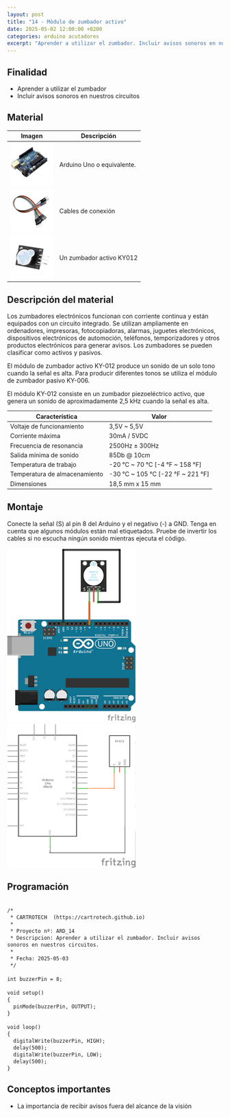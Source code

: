 ```yaml
---
layout: post
title: "14 - Módulo de zumbador activo"
date: 2025-05-02 12:00:00 +0200
categories: arduino acutadores
excerpt: "Aprender a utilizar el zumbador. Incluir avisos sonoros en nuestros circuitos."
---
```


## Finalidad

- Aprender a utilizar el zumbador
- Incluir avisos sonoros en nuestros circuitos

## Material

|                               Imagen                               | Descripción                |
| ---------------------------------------------------------------- | ------------------------ |
| ![Arduino](/assets/images/material/mat_unor3.png)  | Arduino Uno o equivalente. |
| ![Cables](/assets/images/material/mat_cables.png) | Cables de conexión        |
| ![Zumbador](/assets/images/material/mat_KY012.png) | Un zumbador activo KY012  |

## Descripción del material

Los zumbadores electrónicos funcionan con corriente continua y están
equipados con un circuito integrado. Se utilizan ampliamente en ordenadores,
impresoras, fotocopiadoras, alarmas, juguetes electrónicos,
dispositivos electrónicos de automoción, teléfonos, temporizadores y otros
productos electrónicos para generar avisos. Los zumbadores se pueden
clasificar como activos y pasivos.

El módulo de zumbador activo KY-012 produce un sonido de un solo tono cuando la
señal es alta. Para producir diferentes tonos se utiliza el módulo de
zumbador pasivo KY-006.

El módulo KY-012 consiste en un zumbador piezoeléctrico activo, que
genera un sonido de aproximadamente 2,5 kHz cuando la señal es alta.

| Característica               | Valor                                 |
| ---------------------------- | ------------------------------------- |
| Voltaje de funcionamiento     | 3,5V ~ 5,5V                           |
| Corriente máxima             | 30mA / 5VDC                           |
| Frecuencia de resonancia     | 2500Hz ± 300Hz                        |
| Salida mínima de sonido      | 85Db @ 10cm                           |
| Temperatura de trabajo       | -20 °C ~ 70 °C [-4 °F ~ 158 °F]   |
| Temperatura de almacenamiento | -30 °C ~ 105 °C [-22 °F ~ 221 °F] |
| Dimensiones                  | 18,5 mm x 15 mm                       |

## Montaje

Conecte la señal (S) al pin 8 del Arduino y el negativo (-) a GND.
Tenga en cuenta que algunos módulos están mal etiquetados. Pruebe
de invertir los cables si no escucha ningún sonido mientras ejecuta el código.

![Montaje](/assets/images/ard/ard_14_01.png)
![Esquema eléctrico](/assets/images/ard/ard_14_02.png)

## Programación

```Arduino

/*
 * CARTROTECH  (https://cartrotech.github.io)
 * 
 * Proyecto nº: ARD_14
 * Descripcion: Aprender a utilizar el zumbador. Incluir avisos sonoros en nuestros circuitos.
 * 
 * Fecha: 2025-05-03
 */

int buzzerPin = 8;

void setup()
{
  pinMode(buzzerPin, OUTPUT);
}

void loop()
{
  digitalWrite(buzzerPin, HIGH);
  delay(500);
  digitalWrite(buzzerPin, LOW);
  delay(500);
}
```

## Conceptos importantes

- La importancia de recibir avisos fuera del alcance de la visión

